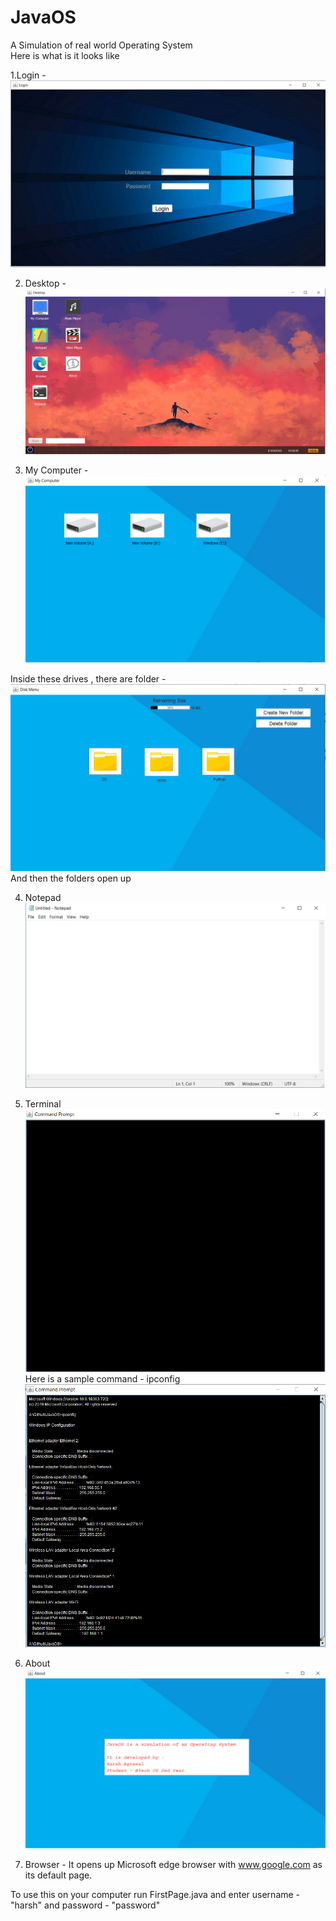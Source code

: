 # JavaOS
 A Simulation of real world Operating System\
 Here is what is it looks like 
 
 1.Login -
 ![](images/login.png)
 
 2. Desktop -
 ![](images/Desktop.png)
 
 3. My Computer -
 ![](images/MyComputer%20-%20I.png)
 
 Inside these drives , there are folder -
 ![](images/MyComputer%20-%20II.png)
 And then the folders open up
 
 4. Notepad
 ![](images/Notepad.png)
 
 5. Terminal
 ![](images/CommandPrompt.png)
 Here is a sample command - ipconfig
 ![](images/CommandPrompt%20-%20ex.png)
 
 6. About 
 ![](images/About.png)
 
 7. Browser - It opens up Microsoft edge browser with www.google.com as its default page.
 

 
 
 To use this on your computer run FirstPage.java and enter username - "harsh" and password - "password"
